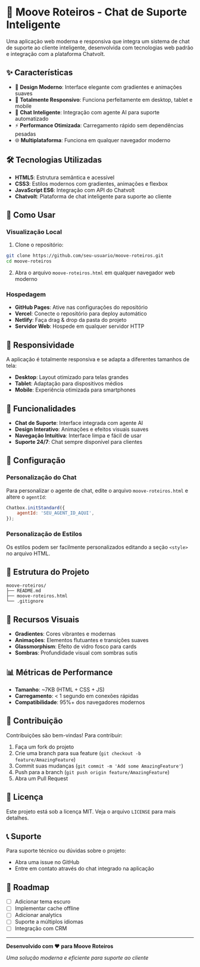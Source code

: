 # 🚀 Moove Roteiros - Chat de Suporte Inteligente

Uma aplicação web moderna e responsiva que integra um sistema de chat de suporte ao cliente inteligente, desenvolvida com tecnologias web padrão e integração com a plataforma Chatvolt.

## ✨ Características

- 🎨 **Design Moderno**: Interface elegante com gradientes e animações suaves
- 📱 **Totalmente Responsivo**: Funciona perfeitamente em desktop, tablet e mobile
- 🤖 **Chat Inteligente**: Integração com agente AI para suporte automatizado
- ⚡ **Performance Otimizada**: Carregamento rápido sem dependências pesadas
- 🌐 **Multiplataforma**: Funciona em qualquer navegador moderno

## 🛠️ Tecnologias Utilizadas

- **HTML5**: Estrutura semântica e acessível
- **CSS3**: Estilos modernos com gradientes, animações e flexbox
- **JavaScript ES6**: Integração com API do Chatvolt
- **Chatvolt**: Plataforma de chat inteligente para suporte ao cliente

## 🚀 Como Usar

### Visualização Local
1. Clone o repositório:
```bash
git clone https://github.com/seu-usuario/moove-roteiros.git
cd moove-roteiros
```

2. Abra o arquivo `moove-roteiros.html` em qualquer navegador web moderno

### Hospedagem
- **GitHub Pages**: Ative nas configurações do repositório
- **Vercel**: Conecte o repositório para deploy automático
- **Netlify**: Faça drag & drop da pasta do projeto
- **Servidor Web**: Hospede em qualquer servidor HTTP

## 📱 Responsividade

A aplicação é totalmente responsiva e se adapta a diferentes tamanhos de tela:
- **Desktop**: Layout otimizado para telas grandes
- **Tablet**: Adaptação para dispositivos médios
- **Mobile**: Experiência otimizada para smartphones

## 🎯 Funcionalidades

- **Chat de Suporte**: Interface integrada com agente AI
- **Design Interativo**: Animações e efeitos visuais suaves
- **Navegação Intuitiva**: Interface limpa e fácil de usar
- **Suporte 24/7**: Chat sempre disponível para clientes

## 🔧 Configuração

### Personalização do Chat
Para personalizar o agente de chat, edite o arquivo `moove-roteiros.html` e altere o `agentId`:

```javascript
Chatbox.initStandard({
    agentId: 'SEU_AGENT_ID_AQUI',
});
```

### Personalização de Estilos
Os estilos podem ser facilmente personalizados editando a seção `<style>` no arquivo HTML.

## 📁 Estrutura do Projeto

```
moove-roteiros/
├── README.md
├── moove-roteiros.html
└── .gitignore
```

## 🌟 Recursos Visuais

- **Gradientes**: Cores vibrantes e modernas
- **Animações**: Elementos flutuantes e transições suaves
- **Glassmorphism**: Efeito de vidro fosco para cards
- **Sombras**: Profundidade visual com sombras sutis

## 📊 Métricas de Performance

- **Tamanho**: ~7KB (HTML + CSS + JS)
- **Carregamento**: < 1 segundo em conexões rápidas
- **Compatibilidade**: 95%+ dos navegadores modernos

## 🤝 Contribuição

Contribuições são bem-vindas! Para contribuir:

1. Faça um fork do projeto
2. Crie uma branch para sua feature (`git checkout -b feature/AmazingFeature`)
3. Commit suas mudanças (`git commit -m 'Add some AmazingFeature'`)
4. Push para a branch (`git push origin feature/AmazingFeature`)
5. Abra um Pull Request

## 📄 Licença

Este projeto está sob a licença MIT. Veja o arquivo `LICENSE` para mais detalhes.

## 📞 Suporte

Para suporte técnico ou dúvidas sobre o projeto:
- Abra uma issue no GitHub
- Entre em contato através do chat integrado na aplicação

## 🚀 Roadmap

- [ ] Adicionar tema escuro
- [ ] Implementar cache offline
- [ ] Adicionar analytics
- [ ] Suporte a múltiplos idiomas
- [ ] Integração com CRM

---

**Desenvolvido com ❤️ para Moove Roteiros**

*Uma solução moderna e eficiente para suporte ao cliente* 